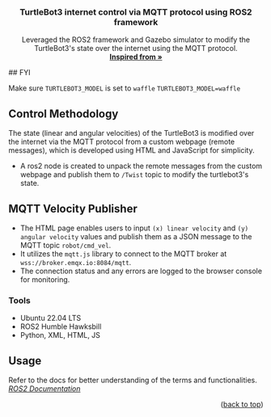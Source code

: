 <a id="readme-top"></a>

<h3 align="center">TurtleBot3 internet control via MQTT protocol using ROS2 framework</h3>

  <p align="center">
    Leveraged the ROS2 framework and Gazebo simulator to modify the TurtleBot3's state over the internet using the MQTT protocol.
    <br />
    <a href="https://medium.com/@dennymech22/web-based-control-for-turtlebot3-3185eb6e22eb"><strong>Inspired from »</strong></a>
    <br />
  </p>
</div>
## FYI

Make sure `TURTLEBOT3_MODEL` is set to `waffle`
```TURTLEBOT3_MODEL=waffle```

## Control Methodology

The state (linear and angular velocities) of the TurtleBot3 is modified over the internet via the MQTT protocol from a custom webpage (remote messages), which is developed using HTML and JavaScript for simplicity.

- A ros2 node is created to unpack the remote messages from the custom webpage and publish them to `/Twist` topic to modify the turtlebot3's state.
  
## MQTT Velocity Publisher

- The HTML page enables users to input `(x) linear velocity` and `(y) angular velocity` values and publish them as a JSON message to the MQTT topic `robot/cmd_vel`.  
- It utilizes the `mqtt.js` library to connect to the MQTT broker at `wss://broker.emqx.io:8084/mqtt`.  
- The connection status and any errors are logged to the browser console for monitoring.  

### Tools

* Ubuntu 22.04 LTS
* ROS2 Humble Hawksbill
* Python, XML, HTML, JS 

<!-- USAGE EXAMPLES -->
## Usage
Refer to the docs for better understanding of the terms and functionalities.
<br />
_[ROS2 Documentation](https://docs.ros.org/en/humble/index.html)_


<p align="right">(<a href="#readme-top">back to top</a>)</p>


